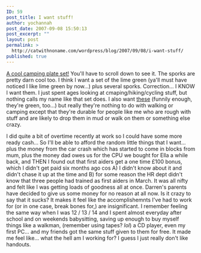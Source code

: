 ```yaml
---
ID: 59
post_title: I want stuff!
author: yochannah
post_date: 2007-09-08 15:50:13
post_excerpt: ""
layout: post
permalink: >
  http://catwithnoname.com/wordpress/blog/2007/09/08/i-want-stuff/
published: true
---
```

<a href="http://www.bushgear.co.uk/acatalog/Camping.html">A cool camping plate set!</a> You'll have to scroll down to see it. The sporks are pretty darn cool too. I think I want a set of the lime green (ya'll must have noticed I like lime green by now...) plus several sporks. Correction... I KNOW I want them. I just spent ages looking at cmaping/hiking/cycling stuff, but nothing calls my name like that set does. 
I also want <a href="http://www.ebuyer.com/customer/products/index.html?rb=0&action=c2hvd19wcm9kdWN0X292ZXJ2aWV3&product_uid=111757">these</a> (funnily enough, they're green, too...) but really they're nothing to do with walking or camping except that they're durable for people like me who are rough with stuff and are likely to drop them in mud or walk on them or something else crazy. 

I did quite a bit of overtime recently at work so I could have some more ready cash... So I'll be able to afford the random little things that I want... plus the money from the car crash which has started to come in blocks from mum, plus the money dad owes us for the CPU we bought for Ella a while back, and THEN I found out that first aiders get a one time £100 bonus, which I didn't get paid six months ago cos A) I didn't know about it and didn't chase it up at the time and B) for some reason the HR dept didn't know that three people had trained as first aiders in March. It was all nifty and felt like I was getting loads of goodness all at once. Darren's parents have decided to give us some money for no reason at all now. Is it crazy to say that it sucks? It makes it feel like the accomplishemnts I've had to work for (or in one case, break bones for,) are insignificant. I remember feeling the same way when I was 12 / 13 / 14 and I spent almost everyday after school and on weekends babysitting, saving up enough to buy myself things like a walkman, (remember using tapes? *lol*) a CD player, even my first PC... and my friends got the same stuff given to them for free. It made me feel like... what the hell am I working for? I guess I just really don't like handouts.